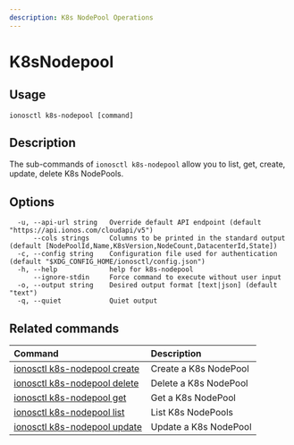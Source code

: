 ```yaml
---
description: K8s NodePool Operations
---
```


# K8sNodepool

## Usage

```text
ionosctl k8s-nodepool [command]
```

## Description

The sub-commands of `ionosctl k8s-nodepool` allow you to list, get, create, update, delete K8s NodePools.

## Options

```text
  -u, --api-url string   Override default API endpoint (default "https://api.ionos.com/cloudapi/v5")
      --cols strings     Columns to be printed in the standard output (default [NodePoolId,Name,K8sVersion,NodeCount,DatacenterId,State])
  -c, --config string    Configuration file used for authentication (default "$XDG_CONFIG_HOME/ionosctl/config.json")
  -h, --help             help for k8s-nodepool
      --ignore-stdin     Force command to execute without user input
  -o, --output string    Desired output format [text|json] (default "text")
  -q, --quiet            Quiet output
```

## Related commands

| Command | Description |
| :--- | :--- |
| [ionosctl k8s-nodepool create](create.md) | Create a K8s NodePool |
| [ionosctl k8s-nodepool delete](delete.md) | Delete a K8s NodePool |
| [ionosctl k8s-nodepool get](get.md) | Get a K8s NodePool |
| [ionosctl k8s-nodepool list](list.md) | List K8s NodePools |
| [ionosctl k8s-nodepool update](update.md) | Update a K8s NodePool |

